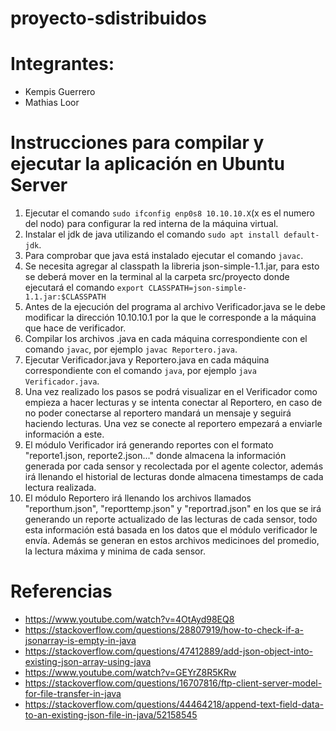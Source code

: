 # proyecto-sdistribuidos
# Integrantes:
* Kempis Guerrero
* Mathias Loor

# Instrucciones para compilar y ejecutar la aplicación en Ubuntu Server
1. Ejecutar el comando `sudo ifconfig enp0s8 10.10.10.X`(x es el numero del nodo) para configurar la red interna de la máquina virtual.
2. Instalar el jdk de java utilizando el comando `sudo apt install default-jdk`.
3. Para comprobar que java está instalado ejecutar el comando `javac`.
4. Se necesita agregar al classpath la libreria json-simple-1.1.jar, para esto se deberá mover en la terminal al la carpeta src/proyecto donde ejecutará el comando `export CLASSPATH=json-simple-1.1.jar:$CLASSPATH`
4. Antes de la ejecución del programa al archivo Verificador.java se le debe modificar la dirección 10.10.10.1 por la que le corresponde a la máquina que hace de verificador.
5. Compilar los archivos .java en cada máquina correspondiente con el comando `javac`, por ejemplo `javac Reportero.java`.
6. Ejecutar Verificador.java y Reportero.java en cada máquina correspondiente con el comando `java`, por ejemplo `java Verificador.java`.
7. Una vez realizado los pasos se podrá visualizar en el Verificador como empieza a hacer lecturas y se intenta conectar al Reportero, en caso de no poder conectarse al reportero mandará un mensaje y seguirá haciendo lecturas. Una vez se conecte al reportero empezará a enviarle información a este.
8. El módulo Verificador irá generando reportes con el formato "reporte1.json, reporte2.json..." donde almacena la información generada por cada sensor y recolectada por el agente colector, además irá llenando el historial de lecturas donde almacena timestamps de cada lectura realizada.
9. El módulo Reportero irá llenando los archivos llamados "reporthum.json", "reporttemp.json" y "reportrad.json" en los que se irá generando un reporte actualizado de las lecturas de cada sensor, todo esta información está basada en los datos que el módulo verificador le envía. Además se generan en estos archivos medicinoes del promedio, la lectura máxima y minima de cada sensor.

# Referencias
* https://www.youtube.com/watch?v=4OtAyd98EQ8
* https://stackoverflow.com/questions/28807919/how-to-check-if-a-jsonarray-is-empty-in-java
* https://stackoverflow.com/questions/47412889/add-json-object-into-existing-json-array-using-java
* https://www.youtube.com/watch?v=GEYrZ8R5KRw
* https://stackoverflow.com/questions/16707816/ftp-client-server-model-for-file-transfer-in-java
* https://stackoverflow.com/questions/44464218/append-text-field-data-to-an-existing-json-file-in-java/52158545
